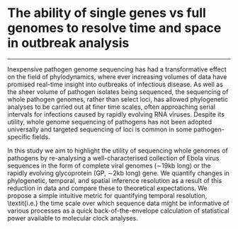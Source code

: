 # The ability of single genes vs full genomes to resolve time and space in outbreak analysis

--------
Inexpensive pathogen genome sequencing has had a transformative effect on the field of phylodynamics, where ever increasing volumes of data have promised real-time insight into outbreaks of infectious disease.
As well as the sheer volume of pathogen isolates being sequenced, the sequencing of whole pathogen genomes, rather than select loci, has allowed phylogenetic analyses to be carried out at finer time scales, often approaching serial intervals for infections caused by rapidly evolving RNA viruses.
Despite its utility, whole genome sequencing of pathogens has not been adopted universally and targeted sequencing of loci is common in some pathogen-specific fields.

In this study we aim to highlight the utility of sequencing whole genomes of pathogens by re-analysing a well-characterised collection of Ebola virus sequences in the form of complete viral genomes ($\sim$19kb long) or the rapidly evolving glycoprotein (GP, $\sim$2kb long) gene.
We quantify changes in phylogenetic, temporal, and spatial inference resolution as a result of this reduction in data and compare these to theoretical expectations.
We propose a simple intuitive metric for quantifying temporal resolution, \textit{i.e.} the time scale over which sequence data might be informative of various processes as a quick back-of-the-envelope calculation of statistical power available to molecular clock analyses.
